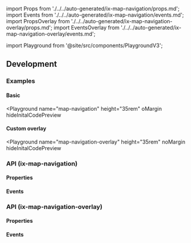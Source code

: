 import Props from './../../auto-generated/ix-map-navigation/props.md';
import Events from './../../auto-generated/ix-map-navigation/events.md';
import PropsOverlay from './../../auto-generated/ix-map-navigation-overlay/props.md';
import EventsOverlay from './../../auto-generated/ix-map-navigation-overlay/events.md';

import Playground from '@site/src/components/PlaygroundV3';

## Development

### Examples

#### Basic

<Playground
name="map-navigation"
height="35rem"
oMargin
hideInitalCodePreview

> </Playground>

#### Custom overlay

<Playground
name="map-navigation-overlay"
height="35rem"
noMargin
hideInitalCodePreview

> </Playground>

### API (ix-map-navigation)

#### Properties

<Props />

#### Events

<Events />

### API (ix-map-navigation-overlay)

#### Properties

<PropsOverlay/>

#### Events

<EventsOverlay/>
